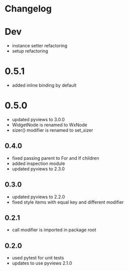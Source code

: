 # Changelog

# Dev

  - instance setter refactoring
  - setup refactoring

# 0.5.1

  - added inline binding by default

# 0.5.0

  - updated pyviews to 3.0.0
  - WidgetNode is renamed to WxNode
  - sizer() modifier is renamed to set_sizer

## 0.4.0

  - fixed passing parent to For and If children
  - added inspection module
  - updated pyviews to 2.3.0

## 0.3.0

  - updated pyviews to 2.2.0
  - fixed style items with equal key and different modifier 

## 0.2.1

  - call modifier is imported in package root

## 0.2.0

  -  used pytest for unit tests
  -  updates to use pyviews 2.1.0

